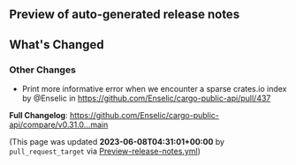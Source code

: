 ## Preview of auto-generated release notes
<!-- Release notes generated using configuration in .github/release.yml at main -->

## What's Changed
### Other Changes
* Print more informative error when we encounter a sparse crates.io index by @Enselic in https://github.com/Enselic/cargo-public-api/pull/437


**Full Changelog**: https://github.com/Enselic/cargo-public-api/compare/v0.31.0...main


(This page was updated **2023-06-08T04:31:01+00:00** by `pull_request_target` via [Preview-release-notes.yml](https://github.com/Enselic/cargo-public-api/actions/runs/5207399276))
